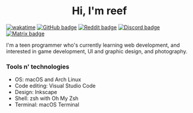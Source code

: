 <h1 align="center">Hi, I'm reef</h1>

[![wakatime](https://wakatime.com/badge/user/13a61eda-9f06-4beb-bcfa-fcea4cae3f03.svg)](https://wakatime.com/@13a61eda-9f06-4beb-bcfa-fcea4cae3f03)
[![GitHub badge](https://img.shields.io/badge/-GitHub-black?logo=GitHub)](https://github.com/nreef12)
[![Reddit badge](https://img.shields.io/badge/-Reddit-white?logo=Reddit)](https://www.reddit.com/user/tappyturtle12/)
[![Discord badge](https://img.shields.io/badge/Discord-Reef%234540-%235865F2?logo=Discord)](https://discord.com/users/358397930928865290)
[![Matrix badge](https://img.shields.io/badge/-Matrix-black?logo=Matrix)](https://matrix.to/#/@tappyturtle:matrix.org)

I'm a teen programmer who's currently learning web development, and interested in game development, UI and graphic design, and photography.

### Tools n' technologies

- OS: macOS and Arch Linux
- Code editing: Visual Studio Code
- Design: Inkscape
- Shell: zsh with Oh My Zsh
- Terminal: macOS Terminal

